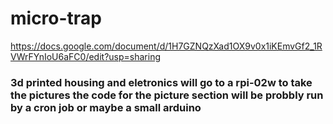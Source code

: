 # micro-trap


https://docs.google.com/document/d/1H7GZNQzXad1OX9v0x1iKEmvGf2_1RVWrFYnIoU6aFC0/edit?usp=sharing

### 3d printed housing and eletronics will go to a rpi-02w to take the pictures the code for the picture section will be probbly run by a cron job or maybe a small arduino 
